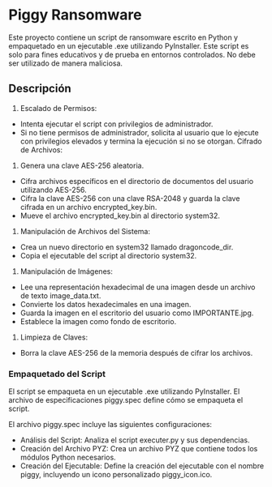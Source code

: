 # Piggy Ransomware

Este proyecto contiene un script de ransomware escrito en Python y empaquetado en un ejecutable .exe utilizando PyInstaller. Este script es solo para fines educativos y de prueba en entornos controlados. No debe ser utilizado de manera maliciosa.

##  Descripción

1. Escalado de Permisos:

- Intenta ejecutar el script con privilegios de administrador.
- Si no tiene permisos de administrador, solicita al usuario que lo ejecute con privilegios elevados y termina la ejecución si no se otorgan.
Cifrado de Archivos:

1. Genera una clave AES-256 aleatoria.

- Cifra archivos específicos en el directorio de documentos del usuario utilizando AES-256.
- Cifra la clave AES-256 con una clave RSA-2048 y guarda la clave cifrada en un archivo encrypted_key.bin.
- Mueve el archivo encrypted_key.bin al directorio system32.


1. Manipulación de Archivos del Sistema:

- Crea un nuevo directorio en system32 llamado dragoncode_dir.
- Copia el ejecutable del script al directorio system32.

1. Manipulación de Imágenes:

- Lee una representación hexadecimal de una imagen desde un archivo de texto image_data.txt.
- Convierte los datos hexadecimales en una imagen.
- Guarda la imagen en el escritorio del usuario como IMPORTANTE.jpg.
- Establece la imagen como fondo de escritorio.

1. Limpieza de Claves:
- Borra la clave AES-256 de la memoria después de cifrar los archivos.



### Empaquetado del Script
El script se empaqueta en un ejecutable .exe utilizando PyInstaller. El archivo de especificaciones piggy.spec define cómo se empaqueta el
script.


El archivo piggy.spec incluye las siguientes configuraciones:

- Análisis del Script: Analiza el script executer.py y sus dependencias.
- Creación del Archivo PYZ: Crea un archivo PYZ que contiene todos los módulos Python necesarios.
- Creación del Ejecutable: Define la creación del ejecutable con el nombre piggy, incluyendo un icono personalizado piggy_icon.ico.
